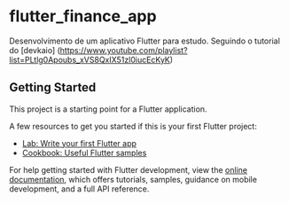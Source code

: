 # flutter_finance_app
Desenvolvimento de um aplicativo Flutter para estudo. Seguindo o tutorial do [devkaio] (https://www.youtube.com/playlist?list=PLtlg0Apoubs_xVS8QxIX51zl0iucEcKyK)
## Getting Started

This project is a starting point for a Flutter application.

A few resources to get you started if this is your first Flutter project:

- [Lab: Write your first Flutter app](https://docs.flutter.dev/get-started/codelab)
- [Cookbook: Useful Flutter samples](https://docs.flutter.dev/cookbook)

For help getting started with Flutter development, view the
[online documentation](https://docs.flutter.dev/), which offers tutorials,
samples, guidance on mobile development, and a full API reference.